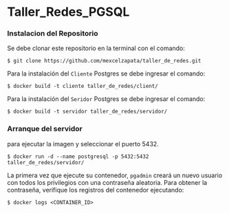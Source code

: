 # Taller_Redes_PGSQL

### Instalacion del Repositorio
Se debe clonar este repositorio en la terminal con el comando:



```
$ git clone https://github.com/mexcelzapata/taller_de_redes.git
```

Para la instalación del `Cliente` Postgres se debe ingresar el comando:
```
$ docker build -t cliente taller_de_redes/client/
```
Para la instalación del `Seridor` Postgres se debe ingresar el comando:
```
$ docker build -t servidor taller_de_redes/servidor/
```

### Arranque del servidor
para ejecutar la imagen y seleccionar el puerto 5432.
```
$ docker run -d --name postgresql -p 5432:5432 taller_de_redes/servidor/
```
La primera vez que ejecute su contenedor, `pgadmin` creará un nuevo usuario con todos los privilegios con una contraseña aleatoria. Para obtener la contraseña, verifique los registros del contenedor ejecutando:

```
$ docker logs <CONTAINER_ID>
```
